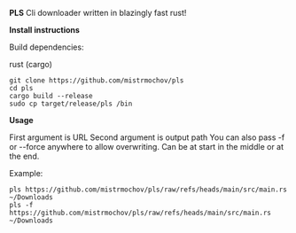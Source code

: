 **PLS**
Cli downloader written in blazingly fast rust!

**Install instructions**

Build dependencies:

rust (cargo)

 ```shell
git clone https://github.com/mistrmochov/pls
cd pls
cargo build --release
sudo cp target/release/pls /bin
```

**Usage**

First argument is URL
Second argument is output path
You can also pass -f or --force anywhere to allow overwriting. Can be at start in the middle or at the end.

Example:
 ```shell
pls https://github.com/mistrmochov/pls/raw/refs/heads/main/src/main.rs ~/Downloads
pls -f https://github.com/mistrmochov/pls/raw/refs/heads/main/src/main.rs ~/Downloads
```
